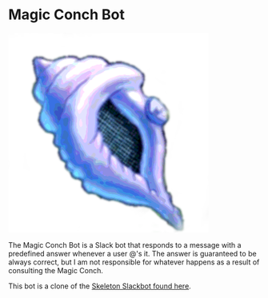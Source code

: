 # Magic Conch Bot

![Magic Conch Shell](MagicConch.png "All Hail the Magic Conch")

The Magic Conch Bot is a Slack bot that responds to a message with a predefined answer whenever a user @'s it. The answer is guaranteed to be always correct, but I am not responsible for whatever happens as a result of consulting the Magic Conch.



This bot is a clone of the [Skeleton Slackbot found here](https://github.com/UF-ACE/Skeleton-Slackbot).